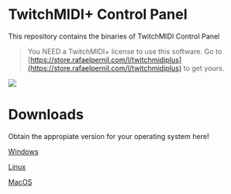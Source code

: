 # TwitchMIDI+ Control Panel

This repository contains the binaries of TwitchMIDI Control Panel

> You NEED a TwitchMIDI+ license to use this software. Go to [https://store.rafaelpernil.com/l/twitchmidiplus](https://store.rafaelpernil.com/l/twitchmidiplus) to get yours.

![](https://feranern.sirv.com/Images/twitchmidicontrolpanel.png)

# Downloads

Obtain the appropiate version for your operating system here!

[Windows](https://github.com/rafaelpernil2/TwitchMIDIControlPanelBin/releases/download/v3.0.2/TwitchMIDIControlPanel.exe)

[Linux](https://github.com/rafaelpernil2/TwitchMIDIControlPanelBin/releases/download/v3.0.2/TwitchMIDIControlPanel.AppImage)

[MacOS](https://github.com/rafaelpernil2/TwitchMIDIControlPanelBin/releases/download/v3.0.2/TwitchMIDIControlPanel.dmg)
